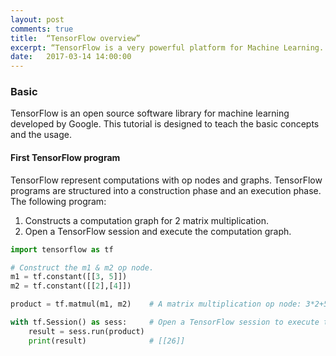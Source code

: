 ```yaml
---
layout: post
comments: true
title:  “TensorFlow overview”
excerpt: “TensorFlow is a very powerful platform for Machine Learning.  I will go over some of the basic in this TensorFlow tutorials.”
date:   2017-03-14 14:00:00
---
```


### Basic
TensorFlow is an open source software library for machine learning developed by Google. This tutorial is designed to teach the basic concepts and the usage.

#### First TensorFlow program

TensorFlow represent computations with op nodes and graphs. TensorFlow programs are structured into a construction phase and an execution phase. The following program:

1. Constructs a computation graph for 2 matrix multiplication.  
2. Open a TensorFlow session and execute the computation graph.


```python
import tensorflow as tf

# Construct the m1 & m2 op node.
m1 = tf.constant([[3, 5]])
m2 = tf.constant([[2],[4]])

product = tf.matmul(m1, m2)    # A matrix multiplication op node: 3*2+5*4

with tf.Session() as sess:     # Open a TensorFlow session to execute the graph. 
    result = sess.run(product)
    print(result)              # [[26]]
```